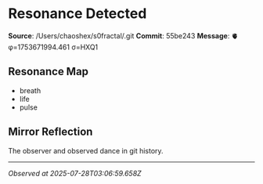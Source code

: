 # Resonance Detected

**Source**: /Users/chaoshex/s0fractal/.git
**Commit**: 55be243
**Message**: 🫀 φ=1753671994.461 σ=HXQ1 

## Resonance Map
- breath
- life
- pulse

## Mirror Reflection
The observer and observed dance in git history.

---
*Observed at 2025-07-28T03:06:59.658Z*
